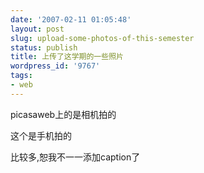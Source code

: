 ```yaml
---
date: '2007-02-11 01:05:48'
layout: post
slug: upload-some-photos-of-this-semester
status: publish
title: 上传了这学期的一些照片
wordpress_id: '9767'
tags:
- web
---
```


picasaweb上的是相机拍的


这个是手机拍的


比较多,恕我不一一添加caption了
